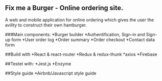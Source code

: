 
## Fix me a Burger - Online ordering site.

A web and mobile application for online ordering which gives the user the avility to construct their own hamburger. 

###Main components:
*Burger builder
*Authentification, Sign-in and Sign-up form 
*User order log
*Order summary
*Order checkout
*Contact data form

##Build with
*React & react-router
*Redux & redux-thunk
*axios
*Firebase

##Testet with:
*Jest.js
*Enzyme

##Style guide
*Airbnb/Javascript style guide
